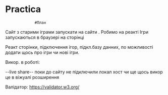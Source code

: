 # Practica
                 #План
Сайт з старими іграми запускати на сайти .
Робимо на реакті 
Ігри запускаються в браузері на сторінці 

Реакт сторінки, підключення ігор, підкл.базу данних, по можливості додати щось про ігри чи нові ігри.

Викор. в роботі:

--live share--
поки до сайту не підключили локал хост чи ще щось викор це
в віжуалі розширення

Валідатор:
https://validator.w3.org/

